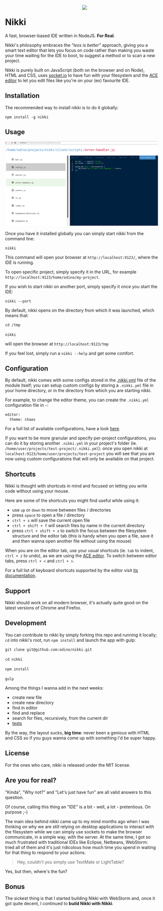 <img align="right" width="250px" src="http://openclipart.org/people/FEN/FEN_Bad_hair_day.svg" />

# Nikki

A fast, browser-based IDE written in NodeJS. **For Real**.

Nikki's philosophy embraces the *"less is better"* approach, giving
you a smart text editor that lets you focus on code rather than
making you waste your time waiting for the IDE to boot, to
suggest a method or to scan a new project.

Nikki is purely built on JavaScript (both on the browser
and on Node), HTML and CSS, uses [socket.io](http://socket.io/)
to have fun with your filesystem and the
[ACE editor](http://ace.c9.io/) to let you edit files
like you're on your (ex) favourite IDE.

## Installation

The recommended way to install nikki is to do it
globally:

```
npm install -g nikki
```

## Usage

[![ScreenShot](https://raw.githubusercontent.com/odino/nikki/master/bin/images/nikki-ss.png?token=328420__eyJzY29wZSI6IlJhd0Jsb2I6b2Rpbm8vbmlra2kvbWFzdGVyL2Jpbi9pbWFnZXMvbmlra2kuZ2lmIiwiZXhwaXJlcyI6MTQwMzk4MDA4N30%3D--df43445fcfba173ae878bc6447c1169b61bc59cf)](http://www.youtube.com/watch?v=i-Ez4Jz67yg&feature=youtu.be)

Once you have it installed globally you can simply
start nikki from the command line:

```
nikki
```

This command will open your browser at `http://localhost:9123/`,
where the IDE is running.

To open specific project, simply specify it in the URL, for
example `http://localhost:9123/home/odino/my-project`.

If you wish to start nikki on another port, simply specify it
once you start the IDE:

```
nikki --port
```

By default, nikki opens on the directory from which it was launched,
which means that:

```
cd /tmp

nikki
```

will open the browser at `http://localhost:9123/tmp`

If you feel lost, simply run a `nikki --help` and get some comfort.

## Configuration

By default, nikki comes with some configs stored
in the [.nikki.yml](https://github.com/odino/nikki/blob/master/.nikki.yml)
file of the module itself; you can setup custom
configs by storing a `.nikki.yml` file in your home
directory, or in the directory from which you are starting
nikki.

For example, to change the editor theme, you can
create the `.nikki.yml` configuration file in `~`:

```
editor:
  theme: chaos
```

For a full list of available configurations, have
a look [here](https://github.com/odino/nikki/blob/master/.nikki.yml).

If you want to be more granular and specify
per-project configurations, you can do it by
storing another `.nikki.yml` in your project's
folder (ie. `/home/user/projects/test-project/.nikki.yml`):
once you open nikki at `localhost:9123/home/user/projects/test-project`
you will see that you are now using custom configurations
that will only be available on that project.

## Shortcuts

Nikki is thought with shortcuts in mind and focused on letting
you write code without using your mouse.

Here are some of the shortcuts you might find useful
while using it:

* use `up` or `down` to move between files / directories
* press `space` to open a file / directory
* `ctrl + s` will save the current open file
* `ctrl + shift + f` will search files by name in the current directory
* press `ctrl + shift + x` to switch the focus between the filesystem structure
and the editor tab (this is handy when you open a file, save it and then
wanna open another file without using the mouse)

When you are on the editor tab, use your usual shortcuts
(ie. `tab` to indent, `ctrl + z` to undo), as we are using
the [ACE editor](http://ace.c9.io/#nav=about).
To switch between editor tabs, press `ctrl + <` and `ctrl + >`.

For a full list of keyboard shortcuts supported by the
editor visit [its documentation](https://github.com/ajaxorg/ace/wiki/Default-Keyboard-Shortcuts).

## Support

Nikki should work on all modern browser, it's actually
quite good on the latest versions of Chrome and Firefox.

## Development

You can contribute to nikki by simply forking this repo and
running it locally; `cd` into nikki's root, run `npm install`
and launch the app with gulp:

```
git clone git@github.com:odino/nikki.git

cd nikki

npm install

gulp
```

Among the things I wanna add in the next weeks:

* create new file
* create new directory
* find in editor
* find and replace
* search for files, recursively, from the current dir
* [tests](http://liamkaufman.com/blog/2012/01/28/testing-socketio-with-mocha-should-and-socketio-client/)

By the way, the layout sucks, **big time**: never been a genious
with HTML and CSS so if you guys wanna come up with something I'd
be super happy.

## License

For the ones who care, nikki is released under the MIT license.

## Are you for real?

"Kinda", "Why not?" and "Let's just have fun" are all valid
answers to this question.

Of course, calling this thing an "IDE" is a bit - well, a lot -
pretentious. On purpose ;-)

The main idea behind nikki came up to my mind months ago
when I was thinking on why we are still relying on desktop
applications to interact with the filesystem while we can
simply use sockets to make the browser communicate, in a simple
way, with the server. At the same time, I got so much frustrated
with traditional IDEs like Eclipse, Netbeans, WebStorm: tried
all of them and it's just ridicolous how much time you spend in
waiting for that thing to respond to your actions.

> Hey, couldn't you simply use TextMate or LightTable?

Yes, but then, where's the fun?

## Bonus

The sickest thing is that I started building Nikki with WebStorm
and, once it got quite decent, I continued to **build Nikki with
Nikki**.

